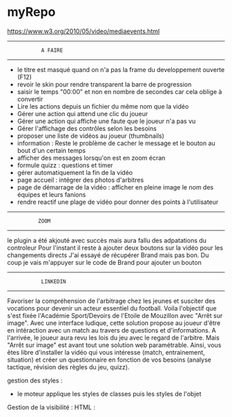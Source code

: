# myRepo
https://www.w3.org/2010/05/video/mediaevents.html


**************************************
               A FAIRE
**************************************
- le titre est masqué quand on n'a pas la frame du developpement ouverte (F12)
- revoir le skin pour rendre transparent la barre de progression
- saisir le temps "00:00" et non en nombre de secondes car cela oblige à convertir
- Lire les actions depuis un fichier du même nom que la vidéo
- Gérer une action qui attend une clic du joueur
- Gérer une action qui affiche une faute que le joueur n'a pas vu
- Gérer l'affichage des contrôles selon les besoins
- proposer une liste de vidéos au joueur (thumbnails)
- information : Reste le problème de cacher le message et le bouton au bout d'un certain temps
- afficher des messages lorsqu'on est en zoom écran
- formule quizz : questions et timer
- gérer automatiquement la fin de la vidéo
- page accueil : intégrer des photos d'arbitres
- page de démarrage de la vidéo : afficher en pleine image le nom des équipes et leurs fanions
- rendre reactif une plage de vidéo pour donner des points à l'utilisateur

**************************************
              ZOOM
**************************************
le plugin a été akjouté avec succès mais aura fallu des adpatations du controleur
Pour l'instant il reste à ajouter deux boutons sur la vidéo pour les changements directs
J'ai essayé de récupérer Brand mais pas bon. Du coup je vais m'appuyer sur le code de Brand pour ajouter un bouton


**************************************
               LINKEDIN
**************************************
Favoriser la compréhension de l'arbitrage chez les jeunes et susciter des vocations pour devenir un acteur essentiel du football. Voila l'objectif que s'est fixée l'Académie Sport/Devoirs de l'Etoile de Mouzillon avec "Arrêt sur image". Avec une interface ludique, cette solution propose au joueur d'être en intéraction avec un match au travers de questions et d'informations. A l'arrivée, le joueur aura revu les lois du jeu avec le regard de l'arbitre.
Mais "Arrêt sur image" est avant tout une solution web paramétrable. Ainsi, vous êtes libre d'installer la vidéo qui vous intéresse (match, entrainement, situation) et créer un questionnaire en fonction de vos besoins (analyse tactique, révision des règles du jeu, quizz).



gestion des styles :
- le moteur applique les styles de classes puis les styles de l'objet

Gestion de la visibilité :
HTML : <div id="badge" class="coinHD" style="visibility:hidden;">
JS : 
    document.getElementById("badge").style.visibility = "visible";
ou
	myBadge = document.getElementById('badge');
	myBadge.visibility = "hidden";

visibility garde l'espace de l'objet sur la page. Equivaud à un opacity=0%
alors que "display: none;" enlève la réservation d'espace

Gestion de la valeur d'un Label :
document.getElementById("LR1").innerHTML = "une main";

Gestion des vidéos
- Il faut d'abord "rembobiner" la vidéo pour obtenir sa longueur


Gestion des actions
- la vidéo s'encadre en vert dès qu'il y a une action en cours
- on possède un catalogue d'actions



**************************************
               LES SONS
**************************************
MP3 : 
<object type="audio/mpeg" data="sons/foule.mp3" width="200" height="20">
<param name="src" value="sons/foule.mp3">
<param name="autoplay" value="false">
<param name="autoStart" value="0">
alt : <a href="sons/foule.mp3">foule.mp3</a>
</object>

WAV : 
<object type="audio/x-wav" data="sons/applaudissements.wav" width="200" height="20">
<param name="src" value="sons/applaudissements.wav">
<param name="autoplay" value="false">
<param name="autoStart" value="0">
alt : <a href="sons/applaudissements.wav">applaudissements.wav</a>
</object>

pour jouer un son sur un click sur un bouton il est possible de réaliser ton lien de la manière suivante  :
Code: [Sélectionner]
<input type="button" value="Lire" onclick="play('http://tonURL/tonfichier.mp3')">
<input type="button" value="Arrêt" onclick="stop()">
ou bien sur un lien simple :
Code: [Sélectionner]
<a href="tonfichier.mp3">Musique</a>
ou encore pour quicktime :
Code: [Sélectionner]
<embed src="tonfichier.mp3" autostart=false loop=false>
au survol d'un texte :
Code: [Sélectionner]
<a href="#" onMouseOver="PlaySound('tonfichier.mp3')">lecture du son au survol</A>
Voilà bon travail maintenant....

**************************************
             VIDEOJS
**************************************

Générer un plug-in : https://docs.videojs.com/docs/guides/plugins.html

Déclaration dans <HEAD> :
    // videojs
  <script type="text/javascript" src="./video.js/dist/video.min.js"/></script>
  <link href="./video.js/dist/video-js.css" rel="stylesheet" type="text/css">

  // plugin video-brand
  <script type="text/javascript" src="./videojs-brand/dist/videojs-brand.min.js"/>
    videojs.registerPlugin('brand', videojs-brand);
  </script>
  <link href="./videojs-brand/dist/videojs-brand.css" rel="stylesheet" type="text/css">

Appel au plugin :   

 videojs('video', { options ou plugins});

ex : passer un plugin "brand"
    videojs('video', {
        plugins: {
            brand: {
                image: myURL + '/images/fanions/Bauge.png',
                title: "Logo Title",
                destination: "http://www.google.com",
                destinationTarget: "_top"
            }
        }
        }
    );

ex : passer un plug et des options
	videojs('video', {
			source: "videos/" + video[0].fichier,
			controls: true,
			preload:  'none',
			poster: video[0].poster,
			plugins: {
				brand: {
					image: myURL + '/images/ballonmini.png',
					title: "Logo Title",
					destination: "http://www.google.com",
					destinationTarget: "_top"
				}
			}
		  }, 
		);

Si on veut passer ces options pour toutes les vidéos, on les passe dasn HTML

Méthode 1 : 
<video id="video" class="" 
    data-setup='{"controls": true,
    "autoplay": false,
    "preload": "none"}'>
    <p class="vjs-no-js">Votre navigateur ne supporte pas la gestion des vidéos</p>
</video>

Méthode 2 : 
<video id="video" class="videoNonEncadre" controls="" preload="none" poster="https://media.w3.org/2010/05/sintel/poster.png">
    <source id="mp4" src="videos/MAH00063.MP4" type="video/mp4">
    <p>Votre navigateur ne supporte pas la gestion des vidéos</p>
</video>

OPTIONS : https://docs.videojs.com/docs/guides/options.html 
https://videojs.readthedocs.io/en/latest/guides/setup/


- The actual default component structure of the Video.js player looks something like this:

Player
    PosterImage
    TextTrackDisplay
    LoadingSpinner
    BigPlayButton
    ControlBar
        PlayToggle
        VolumeMenuButton
        CurrentTimeDisplay (Hidden by default)
        TimeDivider (Hidden by default)
        DurationDisplay (Hidden by default)
        ProgressControl
            SeekBar
              LoadProgressBar
              MouseTimeDisplay
              PlayProgressBar
        LiveDisplay (Hidden by default)
        RemainingTimeDisplay
        CustomControlsSpacer (No UI)
        ChaptersButton (Hidden by default)
        SubtitlesButton (Hidden by default)
        CaptionsButton (Hidden by default)
        FullscreenToggle
    ErrorDisplay
    TextTrackSettings

<video id="myVideo" class="videojs"
          data-setup='{"controls": true,
          "autoplay": false,
          "preload": "none"
          "loop": false,
          "fluid": true,
          "poster": "https://media.w3.org/2010/05/sintel/poster.png",
          "sources": [{
            src: "../videos/EM_Herbiers.mp4",
            type: "video/mp4"}]
          }'>
          <source src="videos/EMouz.mp4" type='video/mp4'>
            <p class="vjs-no-js">Votre navigateur ne supporte pas la gestion des vidéos</p>
          </video>

*************************************************
STRUCTURE VIDEOJS

 player = videojs('mainAudio', {
    controls: true,
    autoplay: true,
    fluid: false,
    loop: false,
    width: 600,
    height: 300,
    playbackRates: [0.5, 0.75, 1, 1.25, 1.5, 1.75, 2]
    plugins: {
        wavesurfer: {
            src: '<?php echo $global['webSiteRootURL'] . "videos/" . $video['filename'].$ext; ?>',
            msDisplayMax: 10,
            debug: true,
            waveColor: 'grey',
            progressColor: 'black',
            cursorColor: 'black',
            hideScrollbar: true
        }
    }
}, function(){
    // print version information at startup
    videojs.log('Using video.js', videojs.VERSION,
        'with videojs-wavesurfer', videojs.getPluginVersion('wavesurfer'));
});

player.autoplay('muted');

*************************************************
Gestion duréférencement de la vidéos dans la mémoire de videojs

isDefineBVideoJS = false;
.....
	if (isDefineBVideoJS) {
    // les uatres tours
			myVideo.src({src: "./videos/" + video[0].fichier , type: "video/mp4"});
			myVideo.poster(video[0].poster);
		} else {
      // premier tour
			myVideo = videojs('myVideo', {
				controls: true,
				preload:  'none',
				loop: false,
				fluid: true,
				poster: video[0].poster,
				sources: [{
					src: "./videos/" + video[0].fichier,
					type: "video/mp4"}],
                plugins: {
					brand: {
						image: myURL + '/images/EMouzmini.png',
						title: "club Etoile Mouzillonnaise de football",
						destination: "https://etoile-mouzillon.footeo.com/",
						destinationTarget: "_blank",
						width: 20,
						height: 20
					},
					ass: {
                        'src': ["subs/OuterScienceSubs.ass"],
                        ' delay': -0.1,
          }
					}
				}
			});
		}
		isDefineBVideoJS = true;

*************************************************
video-js.css

.vjs-icon-play-circle {
  font-family: VideoJS;
  font-weight: normal;
  font-style: normal; }
  .vjs-icon-play-circle:before {
    content: "\f102"; }

-> content correspond au code de l'icone 

*************************************************

Spinners : https://github.com/videojs/video.js/issues/2507


***************************************************************************************************************************************************
                                                                                NOTES TECHNIQUES
***************************************************************************************************************************************************


*************************************************
                   VIDEO
La vidéo lance un spinner qui gêne la lecture. Pour le désactiver il faut :
- CCS
.vjs-looping .vjs-loading-spinner {
  display: none;
}

- index.html
<video id="myVideo" class="video-js vjs-looping">

*************************************************
                  THUMBNAIL


